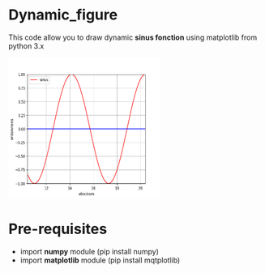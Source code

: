 # Dynamic_figure
This code allow you to draw dynamic <strong>sinus fonction</strong> using matplotlib from python 3.x

<img src="./Figure_1.png" alt="GNU/Linux" width="300" height="280"/>

# Pre-requisites
<ul>
  <li> import <strong>numpy</strong> module (pip install numpy)</li>
  <li> import <strong>matplotlib</strong> module (pip install mqtplotlib)</li>
</ul>
